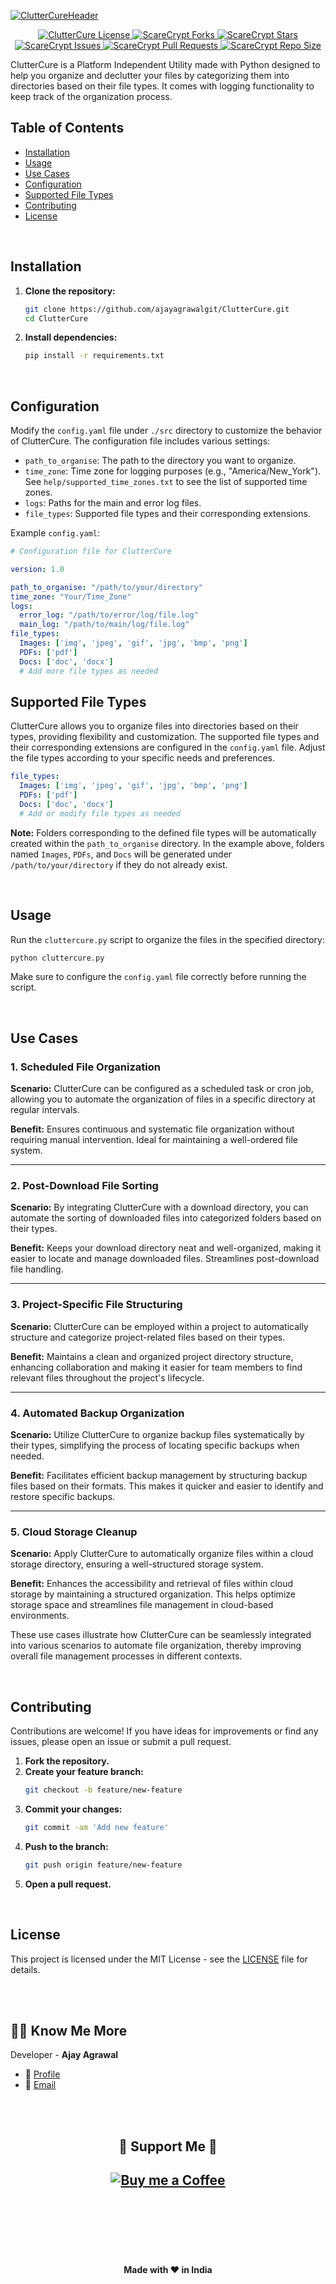 <a  href="https://www.buymeacoffee.com/ajayagrawal">![ClutterCureHeader](https://github.com/ajayagrawalgit/ClutterCure/assets/94609372/4042cab2-6bbd-44fb-b92d-5099c53bd89d) </a>
<p align="center">
<a href="https://github.com/ajayagrawalgit/ClutterCure/blob/main/LICENSE" title="License">
<img src="https://img.shields.io/github/license/ajayagrawalgit/ClutterCure?label=License&logo=Github&style=flat-square" alt="ClutterCure License"/>
</a>
<a href="https://github.com/ajayagrawalgit/ClutterCure/fork" title="Forks">
<img src="https://img.shields.io/github/forks/ajayagrawalgit/ClutterCure?label=Forks&logo=Github&style=flat-square" alt="ScareCrypt Forks"/>
</a>
<a href="https://github.com/ajayagrawalgit/ClutterCure/stargazers" title="Stars">
<img src="https://img.shields.io/github/stars/ajayagrawalgit/ClutterCure?label=Stars&logo=Github&style=flat-square" alt="ScareCrypt Stars"/>
</a>
<a href="https://github.com/ajayagrawalgit/ClutterCure/issues" title="Issues">
<img src="https://img.shields.io/github/issues/ajayagrawalgit/ClutterCure?label=Issues&logo=Github&style=flat-square" alt="ScareCrypt Issues"/>
</a>
<a href="https://github.com/ajayagrawalgit/ClutterCure/pulls" title="Pull Requests">
<img src="https://img.shields.io/github/issues-pr/ajayagrawalgit/ClutterCure?label=Pull%20Requests&logo=Github&style=flat-square" alt="ScareCrypt Pull Requests"/>
</a>
<a href="https://github.com/ajayagrawalgit/ClutterCure" title="Repo Size">
<img src="https://img.shields.io/github/repo-size/ajayagrawalgit/ClutterCure?label=Repo%20Size&logo=Github&style=flat-square" alt="ScareCrypt Repo Size"/>
</a>

ClutterCure is a Platform Independent Utility made with Python designed to help you organize and declutter your files by categorizing them into directories based on their file types. It comes with logging functionality to keep track of the organization process.

## Table of Contents

- [Installation](#installation)
- [Usage](#usage)
- [Use Cases](#use-cases)
- [Configuration](#configuration)
- [Supported File Types](#supported-file-types)
- [Contributing](#contributing)
- [License](#license)

<br>

## Installation

1. **Clone the repository:**

   ```bash
   git clone https://github.com/ajayagrawalgit/ClutterCure.git
   cd ClutterCure
   ```

2. **Install dependencies:**

   ```bash
   pip install -r requirements.txt
   ```

<br>

## Configuration

Modify the `config.yaml` file under `./src` directory to customize the behavior of ClutterCure. The configuration file includes various settings:

- `path_to_organise`: The path to the directory you want to organize.
- `time_zone`: Time zone for logging purposes (e.g., "America/New_York"). See `help/supported_time_zones.txt` to see the list of supported time zones.
- `logs`: Paths for the main and error log files.
- `file_types`: Supported file types and their corresponding extensions.

Example `config.yaml`:

```yaml
# Configuration file for ClutterCure

version: 1.0

path_to_organise: "/path/to/your/directory"
time_zone: "Your/Time_Zone"
logs:
  error_log: "/path/to/error/log/file.log"
  main_log: "/path/to/main/log/file.log"
file_types:
  Images: ['img', 'jpeg', 'gif', 'jpg', 'bmp', 'png']
  PDFs: ['pdf']
  Docs: ['doc', 'docx']
  # Add more file types as needed
```


## Supported File Types

ClutterCure allows you to organize files into directories based on their types, providing flexibility and customization. The supported file types and their corresponding extensions are configured in the `config.yaml` file. Adjust the file types according to your specific needs and preferences.

```yaml
file_types:
  Images: ['img', 'jpeg', 'gif', 'jpg', 'bmp', 'png']
  PDFs: ['pdf']
  Docs: ['doc', 'docx']
  # Add or modify file types as needed
```

**Note:** Folders corresponding to the defined file types will be automatically created within the `path_to_organise` directory. In the example above, folders named `Images`, `PDFs`, and `Docs` will be generated under `/path/to/your/directory` if they do not already exist.

<br>

## Usage

Run the `cluttercure.py` script to organize the files in the specified directory:

```bash
python cluttercure.py
```

Make sure to configure the `config.yaml` file correctly before running the script.

<br>



## Use Cases

### 1. Scheduled File Organization

**Scenario:** ClutterCure can be configured as a scheduled task or cron job, allowing you to automate the organization of files in a specific directory at regular intervals.

**Benefit:** Ensures continuous and systematic file organization without requiring manual intervention. Ideal for maintaining a well-ordered file system.

---

### 2. Post-Download File Sorting

**Scenario:** By integrating ClutterCure with a download directory, you can automate the sorting of downloaded files into categorized folders based on their types.

**Benefit:** Keeps your download directory neat and well-organized, making it easier to locate and manage downloaded files. Streamlines post-download file handling.

---

### 3. Project-Specific File Structuring

**Scenario:** ClutterCure can be employed within a project to automatically structure and categorize project-related files based on their types.

**Benefit:** Maintains a clean and organized project directory structure, enhancing collaboration and making it easier for team members to find relevant files throughout the project's lifecycle.

---

### 4. Automated Backup Organization

**Scenario:** Utilize ClutterCure to organize backup files systematically by their types, simplifying the process of locating specific backups when needed.

**Benefit:** Facilitates efficient backup management by structuring backup files based on their formats. This makes it quicker and easier to identify and restore specific backups.

---

### 5. Cloud Storage Cleanup

**Scenario:** Apply ClutterCure to automatically organize files within a cloud storage directory, ensuring a well-structured storage system.

**Benefit:** Enhances the accessibility and retrieval of files within cloud storage by maintaining a structured organization. This helps optimize storage space and streamlines file management in cloud-based environments.

These use cases illustrate how ClutterCure can be seamlessly integrated into various scenarios to automate file organization, thereby improving overall file management processes in different contexts.


<br>


## Contributing

Contributions are welcome! If you have ideas for improvements or find any issues, please open an issue or submit a pull request.

1. **Fork the repository.**
2. **Create your feature branch:**
   ```bash
   git checkout -b feature/new-feature
   ```
3. **Commit your changes:**
   ```bash
   git commit -am 'Add new feature'
   ```
4. **Push to the branch:**
   ```bash
   git push origin feature/new-feature
   ```
5. **Open a pull request.**

<br>

## License

This project is licensed under the MIT License - see the [LICENSE](LICENSE) file for details.


<br>
<br>

 ## 🧑🏻 Know Me More
Developer - <b> Ajay Agrawal </b>
<br>
- 🌌 [Profile](https://github.com/ajayagrawalgit "Ajay Agrawal")
- 🏮 [Email](mailto:ajayagrawalhere@gmail.com?subject=Hi%20from%20<repo-email> "Hi!")

<br>
<br>
<h2 align="center"> 🤝 Support Me 🤝 <h2>
<p align="center">
<a href="https://www.buymeacoffee.com/ajayagrawal" title="Buy me a Coffee"><img src="https://user-images.githubusercontent.com/94609372/232127833-d03502af-baf2-46e3-a045-0f7c84531a61.png" alt="Buy me a Coffee"/></a>
</p>
<br><br>
<h4>
<br>
<p align="center"> Made with ♥️ in India </p>
<br>
